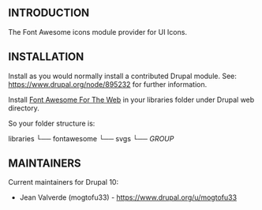 ## INTRODUCTION

The Font Awesome icons module provider for UI Icons.

## INSTALLATION

Install as you would normally install a contributed Drupal module.
See: https://www.drupal.org/node/895232 for further information.

Install [Font Awesome For The Web](https://fontawesome.com/download) in your libraries folder under Drupal web directory.

So your folder structure is:

libraries
  └── fontawesome
      └── svgs
        └── _GROUP_

## MAINTAINERS

Current maintainers for Drupal 10:

- Jean Valverde (mogtofu33) - https://www.drupal.org/u/mogtofu33

